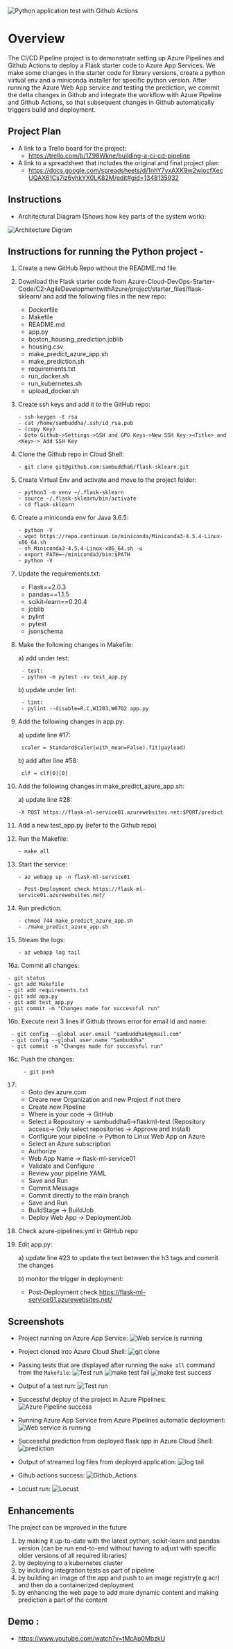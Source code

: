 ![Python application test with Github Actions](https://img.shields.io/github/workflow/status/sambuddha6/flask-sklearn/Python%20application%20test%20with%20Github%20Actions?label=Python%20application%20test%20with%20Github%20Actions)

# Overview

The CI/CD Pipeline project is to demonstrate setting up Azure Pipelines and Github Actions to deploy a Flask starter code to Azure App Services. We make some changes in the starter code for library versions, create a python virtual env and a miniconda installer for specific python version. After running the Azure Web App service and testing the prediction, we commit the delta changes in Github and integrate the workflow with Azure Pipeline and Github Actions, so that subsequent changes in Github automatically triggers build and deployment.

## Project Plan

* A link to a Trello board for the project:
  - https://trello.com/b/1Z98Wkne/building-a-ci-cd-pipeline
* A link to a spreadsheet that includes the original and final project plan:
  - https://docs.google.com/spreadsheets/d/1nhY7yxAXK9w2wiocfXecUQAX61Cs7iz6yhkYX0LK82M/edit#gid=1348135932

## Instructions
 
* Architectural Diagram (Shows how key parts of the system work):

![Architecture Digram](./docs/source/_static/img/Architecture_updated.JPG)

## Instructions for running the Python project - 

1. Create a new GitHub Repo without the README.md file

2. Download the Flask starter code from Azure-Cloud-DevOps-Starter-Code/C2-AgileDevelopmentwithAzure/project/starter_files/flask-sklearn/ and add the following files in the new repo: 
   - Dockerfile
   - Makefile
   - README.md
   - app.py
   - boston_housing_prediction.joblib
   - housing.csv
   - make_predict_azure_app.sh
   - make_prediction.sh
   - requirements.txt
   - run_docker.sh
   - run_kubernetes.sh
   - upload_docker.sh

3. Create ssh keys and add it to the GitHub repo:


	   - ssh-keygen -t rsa
	   - cat /home/sambuddha/.ssh/id_rsa.pub
	   - (copy Key)
	   - Goto Github->Settings->SSH and GPG Keys->New SSH Key-><Title> and <Key>-> Add SSH Key
 
4. Clone the Github repo in Cloud Shell:
	
	   - git clone git@github.com:sambuddha6/flask-sklearn.git
  
5. Create Virtual Env and activate and move to the project folder:
	
	
	   - python3 -m venv ~/.flask-sklearn
	   - source ~/.flask-sklearn/bin/activate
	   - cd flask-sklearn

6. Create a miniconda env for Java 3.6.5:
	
	
	   - python -V
	   - wget https://repo.continuum.io/miniconda/Miniconda3-4.5.4-Linux-x86_64.sh
	   - sh Miniconda3-4.5.4-Linux-x86_64.sh -u
	   - export PATH=~/miniconda3/bin:$PATH
	   - python -V
  
7. Update the requirements.txt:
   - Flask==2.0.3
   - pandas==1.1.5
   - scikit-learn==0.20.4
   - joblib
   - pylint
   - pytest
   - jsonschema
  
8. Make the following changes in Makefile:

    a) add under test:
    
		- test:
		- python -m pytest -vv test_app.py
    
    b) update under lint:
    
		- lint:
		- pylint --disable=R,C,W1203,W0702 app.py
  
9. Add the following changes in app.py:
	
    a) update line #17:
	   
	   	scaler = StandardScaler(with_mean=False).fit(payload)
	   
    b) add after line #58:
	   
	   	clf = clf[0][0]
  
10. Add the following changes in make_predict_azure_app.sh:

    a) update line #28:
   	
		-X POST https://flask-ml-service01.azurewebsites.net:$PORT/predict
  
11. Add a new test_app.py (refer to the Github repo)
  
12. Run the Makefile:

		- make all
  
13. Start the service:
	
		- az webapp up -n flask-ml-service01
	
		- Post-Deployment check https://flask-ml-service01.azurewebsites.net/
  
14. Run prediction:
    
    	- chmod 744 make_predict_azure_app.sh
    	- ./make_predict_azure_app.sh
  
15. Stream the logs:
    
    	- az webapp log tail
  
16a. Commit all changes:
	
	- git status
	- git add Makefile
	- git add requirements.txt
	- git add app.py
	- git add test_app.py
	- git commit -m "Changes made for successful run"
  
16b. Execute next 3 lines if Github throws error for email id and name:

	 - git config --global user.email "sambuddha6@gmail.com"
	 - git config --global user.name "Sambuddha"
	 - git commit -m "Changes made for successful run"

16c. Push the changes:

         - git push
  
17. - Goto dev.azure.com 
    - Creare new Organization and new Project if not there
    - Create new Pipeline
    - Where is your code -> GitHub
    - Select a Repository -> sambuddha6->flaskml-test (Repository access-> Only select repositories -> Approve and Install)
    - Configure your pipeline -> Python to Linux Web App on Azure
    - Select an Azure subscription
    - Authorize
    - Web App Name -> flask-ml-service01
    - Validate and Configure
    - Review your pipeline YAML
    - Save and Run
    - Commit Message
    - Commit directly to the main branch
    - Save and Run
    - BuildStage -> BuildJob
    - Deploy Web App -> DeploymentJob
  
18. Check azure-pipelines.yml in GitHub repo
  
19. Edit app.py:

    a) update line #23 to update the text between the h3 tags and commit the changes
    
    b) monitor the trigger in deployment:
       
       - Post-Deployment check https://flask-ml-service01.azurewebsites.net/

  ## Screenshots
* Project running on Azure App Service:
  ![Web service is running](./docs/source/_static/img/Web_service_is_running.JPG)
  
* Project cloned into Azure Cloud Shell:
  ![git clone](./docs/source/_static/img/git_clone.JPG)

* Passing tests that are displayed after running the `make all` command from the `Makefile`:
  ![Test run](./docs/source/_static/img/Test_run.JPG)
  ![make test fail](./docs/source/_static/img/make_test_fail.JPG)
  ![make test success](./docs/source/_static/img/make_test_success.JPG)

* Output of a test run:
  ![Test run](./docs/source/_static/img/Test_run.JPG)

* Successful deploy of the project in Azure Pipelines: 
  ![Azure Pipeline success](./docs/source/_static/img/Azure_Pipeline_success.JPG)

* Running Azure App Service from Azure Pipelines automatic deployment:
  ![Web service is running](./docs/source/_static/img/Web_service_is_running_2.JPG)

* Successful prediction from deployed flask app in Azure Cloud Shell:
  ![prediction](./docs/source/_static/img/prediction.JPG)

* Output of streamed log files from deployed application:
  ![log tail](./docs/source/_static/img/log_tail.JPG)

* Gihub actions success:
  ![Github_Actions](./docs/source/_static/img/Github_Actions_success.JPG)
	
* Locust run:
  ![Locust](./docs/source/_static/img/Locust_updated.JPG)

## Enhancements

The project can be improved in the future 
1) by making it up-to-date with the latest python, scikit-learn and pandas version (can be run end-to-end without having to adjust with specific older versions of all required libraries)
2) by deploying to a kubernetes cluster
3) by including integration tests as part of pipeline
4) by building an image of the app and push to an image registry(e.g acr) and then do a containerized deployment
5) by enhancing the web page to add more dynamic content and making prediction a part of the content

## Demo :

- https://www.youtube.com/watch?v=tMcAp0MbzkU

